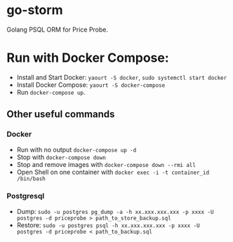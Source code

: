 # go-storm
Golang PSQL ORM for Price Probe.

# Run with Docker Compose:

 - Install and Start Docker: `yaourt -S docker`, `sudo systemctl start docker`
 - Install Docker Compose: `yaourt -S docker-compose`
 - Run `docker-compose up`.

## Other useful commands

### Docker

 - Run with no output `docker-compose up -d`
 - Stop with `docker-compose down`
 - Stop and remove images with `docker-compose down --rmi all`
 - Open Shell on one container with `docker exec -i -t container_id /bin/bash`

### Postgresql

  - Dump: `sudo -u postgres pg_dump -a -h xx.xxx.xxx.xxx -p xxxx -U postgres -d priceprobe > path_to_store_backup.sql`
  - Restore: `sudo -u postgres psql -h xx.xxx.xxx.xxx -p xxxx -U postgres -d priceprobe < path_to_backup.sql`

